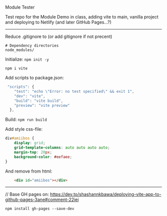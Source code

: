 Module Tester

Test repo for the Module Demo in class, adding vite to main, vanilla project and deploying to Netlify (and later GitHub Pages...?)

---

Reduce .gitignore to (or add gitignore if not precent)

```
# Dependency directories
node_modules/

```

Initialize: `npm init -y`

`npm i vite`

Add scripts to package.json: 

```js
 "scripts": {
    "test": "echo \"Error: no test specified\" && exit 1", 
    "dev": "vite",
    "build": "vite build",
    "preview": "vite preview"
  },
```

Build: `npm run build`

Add style css-file:

```css
div#amiibos {
    display: grid; 
    grid-template-columns: auto auto auto auto; 
    margin-top: 20px;
    background-color: #eefaee;
}
```

And remove from html: 

```html
    <div id="amiibos"></div>
```

---

// Base GH pages on:
https://dev.to/shashannkbawa/deploying-vite-app-to-github-pages-3ane#comment-22iei

`npm install gh-pages --save-dev`